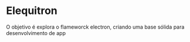 # Elequitron
O objetivo é explora o flameworck electron, criando uma base sólida para desenvolvimento de app

